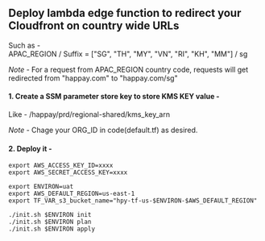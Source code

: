## Deploy lambda edge function to redirect your Cloudfront on country wide URLs

Such as -     
APAC_REGION / Suffix = ["SG", "TH", "MY", "VN", "RI", "KH", "MM"] / sg 

*Note* -  For a request from APAC_REGION country code, requests will get redirected from "happay.com" to "happay.com/sg"



#### 1. Create a SSM parameter store key to store KMS KEY value - 
Like - /happay/prd/regional-shared/kms_key_arn     

*Note* - Chage your ORG_ID in code(default.tf) as desired.



#### 2. Deploy it -

```
export AWS_ACCESS_KEY_ID=xxxx
export AWS_SECRET_ACCESS_KEY=xxxx

export ENVIRON=uat
export AWS_DEFAULT_REGION=us-east-1
export TF_VAR_s3_bucket_name="hpy-tf-us-$ENVIRON-$AWS_DEFAULT_REGION"

./init.sh $ENVIRON init
./init.sh $ENVIRON plan
./init.sh $ENVIRON apply
```